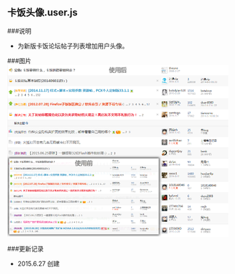 卡饭头像.user.js
----------------------------------- 
###说明  
 - 为新版卡饭论坛帖子列表增加用户头像。  

###图片  
![](https://github.com/GH-Kelo/userscript/raw/master/卡饭头像/img/变化.png "变化")   

###更新记录    
 - 2015.6.27 创建  


